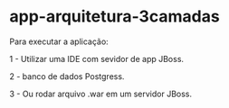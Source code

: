 # app-arquitetura-3camadas

Para executar a aplicação:

1 - Utilizar uma IDE com sevidor de app JBoss.

2 - banco de dados Postgress.

3 - Ou rodar arquivo .war em um servidor JBoss.

